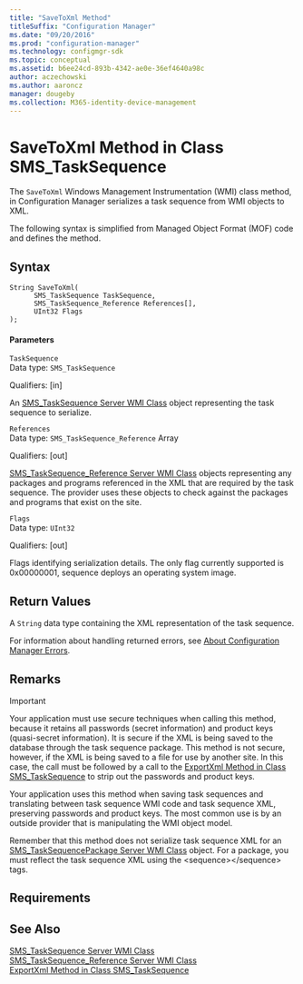 ```yaml
---
title: "SaveToXml Method"
titleSuffix: "Configuration Manager"
ms.date: "09/20/2016"
ms.prod: "configuration-manager"
ms.technology: configmgr-sdk
ms.topic: conceptual
ms.assetid: b6ee24cd-893b-4342-ae0e-36ef4640a98c
author: aczechowski
ms.author: aaroncz
manager: dougeby
ms.collection: M365-identity-device-management
---
```

# SaveToXml Method in Class SMS_TaskSequence
The `SaveToXml` Windows Management Instrumentation (WMI) class method, in Configuration Manager serializes a task sequence from WMI objects to XML.  

 The following syntax is simplified from Managed Object Format (MOF) code and defines the method.  

## Syntax  

```  
String SaveToXml(  
      SMS_TaskSequence TaskSequence,  
      SMS_TaskSequence_Reference References[],  
      UInt32 Flags  
);  
```  

#### Parameters  
 `TaskSequence`  
 Data type: `SMS_TaskSequence`  

 Qualifiers: [in]  

 An [SMS_TaskSequence Server WMI Class](../../../develop/reference/osd/sms_tasksequence-server-wmi-class.md) object representing the task sequence to serialize.  

 `References`  
 Data type: `SMS_TaskSequence_Reference` Array  

 Qualifiers: [out]  

 [SMS_TaskSequence_Reference Server WMI Class](../../../develop/reference/osd/sms_tasksequence_reference-server-wmi-class.md) objects representing any packages and programs referenced in the XML that are required by the task sequence. The provider uses these objects to check against the packages and programs that exist on the site.  

 `Flags`  
 Data type: `UInt32`  

 Qualifiers: [out]  

 Flags identifying serialization details. The only flag currently supported is 0x00000001, sequence deploys an operating system image.  

## Return Values  
 A `String` data type containing the XML representation of the task sequence.  

 For information about handling returned errors, see [About Configuration Manager Errors](../../../develop/core/understand/about-configuration-manager-errors.md).  

## Remarks  

> [!IMPORTANT]
>  Your application must use secure techniques when calling this method, because it retains all passwords (secret information) and product keys (quasi-secret information). It is secure if the XML is being saved to the database through the task sequence package. This method is not secure, however, if the XML is being saved to a file for use by another site. In this case, the call must be followed by a call to the [ExportXml Method in Class SMS_TaskSequence](../../../develop/reference/osd/exportxml-method-in-class-sms_tasksequence.md) to strip out the passwords and product keys.  

 Your application uses this method when saving task sequences and translating between task sequence WMI code and task sequence XML, preserving passwords and product keys. The most common use is by an outside provider that is manipulating the WMI object model.  

 Remember that this method does not serialize task sequence XML for an [SMS_TaskSequencePackage Server WMI Class](../../../develop/reference/osd/sms_tasksequencepackage-server-wmi-class.md) object. For a package, you must reflect the task sequence XML using the \<sequence>\</sequence> tags.  

## Requirements  

## See Also  
 [SMS_TaskSequence Server WMI Class](../../../develop/reference/osd/sms_tasksequence-server-wmi-class.md)   
 [SMS_TaskSequence_Reference Server WMI Class](../../../develop/reference/osd/sms_tasksequence_reference-server-wmi-class.md)   
 [ExportXml Method in Class SMS_TaskSequence](../../../develop/reference/osd/exportxml-method-in-class-sms_tasksequence.md)
